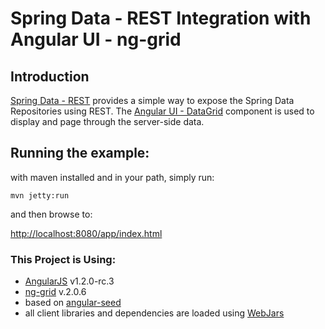 # Spring Data - REST Integration with Angular UI - ng-grid

## Introduction ##

[Spring Data - REST](http://www.springsource.org/spring-data/rest "Spring Data -Rest") provides a simple way to expose the Spring Data Repositories using REST. The [Angular UI - DataGrid](https://github.com/angular-ui/ng-grid) component is used to display and page through the server-side data.

## Running the example: ##

with maven installed and in your path, simply run:
```
mvn jetty:run
```
and then browse to:

[http://localhost:8080/app/index.html](http://localhost:8080/app/index.html)


### This Project is Using:

* [AngularJS](http://angularjs.org) v1.2.0-rc.3
* [ng-grid](https://github.com/angular-ui/ng-grid) v.2.0.6
* based on [angular-seed](https://github.com/angular/angular-seed)
* all client libraries and dependencies are loaded using [WebJars](http://webjars.org/)